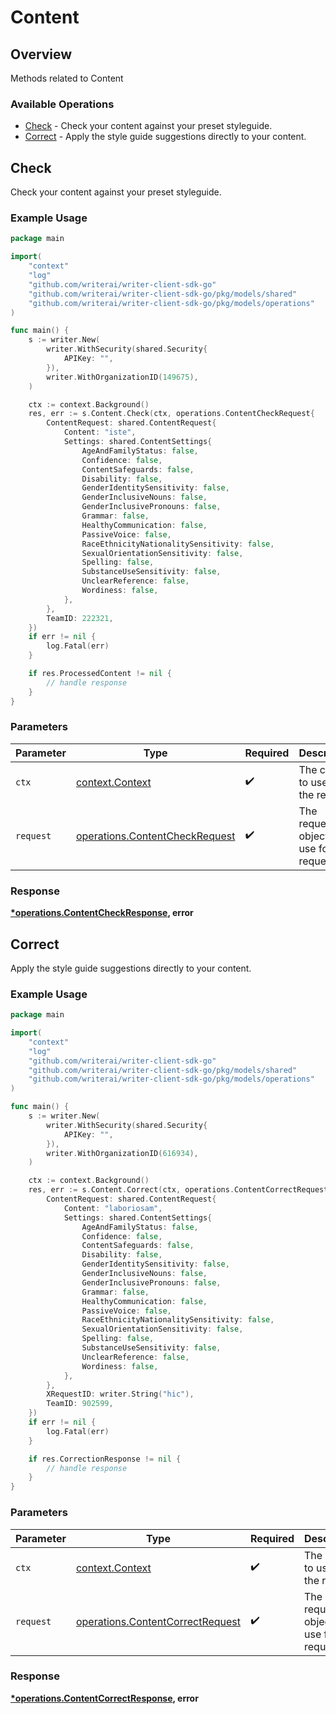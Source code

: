 # Content

## Overview

Methods related to Content

### Available Operations

* [Check](#check) - Check your content against your preset styleguide.
* [Correct](#correct) - Apply the style guide suggestions directly to your content.

## Check

Check your content against your preset styleguide.

### Example Usage

```go
package main

import(
	"context"
	"log"
	"github.com/writerai/writer-client-sdk-go"
	"github.com/writerai/writer-client-sdk-go/pkg/models/shared"
	"github.com/writerai/writer-client-sdk-go/pkg/models/operations"
)

func main() {
    s := writer.New(
        writer.WithSecurity(shared.Security{
            APIKey: "",
        }),
        writer.WithOrganizationID(149675),
    )

    ctx := context.Background()
    res, err := s.Content.Check(ctx, operations.ContentCheckRequest{
        ContentRequest: shared.ContentRequest{
            Content: "iste",
            Settings: shared.ContentSettings{
                AgeAndFamilyStatus: false,
                Confidence: false,
                ContentSafeguards: false,
                Disability: false,
                GenderIdentitySensitivity: false,
                GenderInclusiveNouns: false,
                GenderInclusivePronouns: false,
                Grammar: false,
                HealthyCommunication: false,
                PassiveVoice: false,
                RaceEthnicityNationalitySensitivity: false,
                SexualOrientationSensitivity: false,
                Spelling: false,
                SubstanceUseSensitivity: false,
                UnclearReference: false,
                Wordiness: false,
            },
        },
        TeamID: 222321,
    })
    if err != nil {
        log.Fatal(err)
    }

    if res.ProcessedContent != nil {
        // handle response
    }
}
```

### Parameters

| Parameter                                                                        | Type                                                                             | Required                                                                         | Description                                                                      |
| -------------------------------------------------------------------------------- | -------------------------------------------------------------------------------- | -------------------------------------------------------------------------------- | -------------------------------------------------------------------------------- |
| `ctx`                                                                            | [context.Context](https://pkg.go.dev/context#Context)                            | :heavy_check_mark:                                                               | The context to use for the request.                                              |
| `request`                                                                        | [operations.ContentCheckRequest](../../models/operations/contentcheckrequest.md) | :heavy_check_mark:                                                               | The request object to use for the request.                                       |


### Response

**[*operations.ContentCheckResponse](../../models/operations/contentcheckresponse.md), error**


## Correct

Apply the style guide suggestions directly to your content.

### Example Usage

```go
package main

import(
	"context"
	"log"
	"github.com/writerai/writer-client-sdk-go"
	"github.com/writerai/writer-client-sdk-go/pkg/models/shared"
	"github.com/writerai/writer-client-sdk-go/pkg/models/operations"
)

func main() {
    s := writer.New(
        writer.WithSecurity(shared.Security{
            APIKey: "",
        }),
        writer.WithOrganizationID(616934),
    )

    ctx := context.Background()
    res, err := s.Content.Correct(ctx, operations.ContentCorrectRequest{
        ContentRequest: shared.ContentRequest{
            Content: "laboriosam",
            Settings: shared.ContentSettings{
                AgeAndFamilyStatus: false,
                Confidence: false,
                ContentSafeguards: false,
                Disability: false,
                GenderIdentitySensitivity: false,
                GenderInclusiveNouns: false,
                GenderInclusivePronouns: false,
                Grammar: false,
                HealthyCommunication: false,
                PassiveVoice: false,
                RaceEthnicityNationalitySensitivity: false,
                SexualOrientationSensitivity: false,
                Spelling: false,
                SubstanceUseSensitivity: false,
                UnclearReference: false,
                Wordiness: false,
            },
        },
        XRequestID: writer.String("hic"),
        TeamID: 902599,
    })
    if err != nil {
        log.Fatal(err)
    }

    if res.CorrectionResponse != nil {
        // handle response
    }
}
```

### Parameters

| Parameter                                                                            | Type                                                                                 | Required                                                                             | Description                                                                          |
| ------------------------------------------------------------------------------------ | ------------------------------------------------------------------------------------ | ------------------------------------------------------------------------------------ | ------------------------------------------------------------------------------------ |
| `ctx`                                                                                | [context.Context](https://pkg.go.dev/context#Context)                                | :heavy_check_mark:                                                                   | The context to use for the request.                                                  |
| `request`                                                                            | [operations.ContentCorrectRequest](../../models/operations/contentcorrectrequest.md) | :heavy_check_mark:                                                                   | The request object to use for the request.                                           |


### Response

**[*operations.ContentCorrectResponse](../../models/operations/contentcorrectresponse.md), error**

